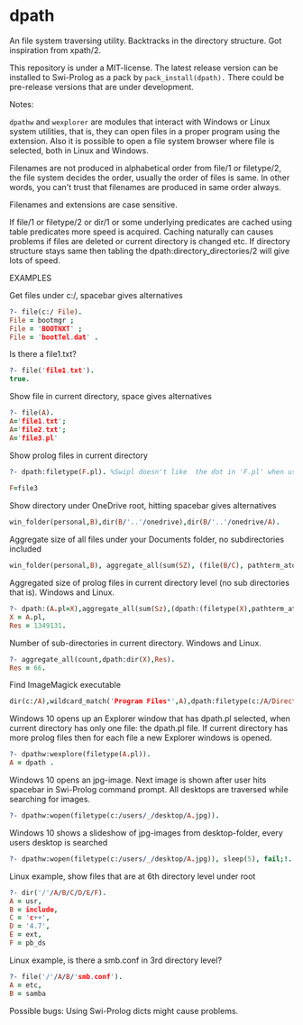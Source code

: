 # dpath 

An file system traversing utility. Backtracks in the directory structure. Got inspiration from xpath/2.

This repository is under a MIT-license. 
The latest release version can be installed to Swi-Prolog as a pack by `pack_install(dpath).` There could be pre-release versions that are under development. 

Notes:

`dpathw` and `wexplorer` are modules that interact with Windows or Linux system utilities, that is,
they can open files in a proper program using the extension. Also it is possible to open a file system browser where file is selected, both in Linux and Windows. 

Filenames are not  produced in alphabetical order from file/1 or filetype/2, the file system decides the order, usually the order of files is same. In other words, you can't trust that filenames are produced in same order always. 

Filenames and extensions are case sensitive.

If file/1 or filetype/2 or dir/1 or some underlying predicates are cached using table predicates more speed is acquired. Caching naturally can causes problems if files are deleted or current directory is changed etc. If directory structure stays same then tabling the dpath:directory_directories/2 will give lots of speed.

EXAMPLES

Get files under c:/, spacebar gives alternatives
```prolog
?- file(c:/ File). 
File = bootmgr ;
File = 'BOOTNXT' ;
File = 'bootTel.dat' .
```

Is there a file1.txt?
```prolog
?- file('file1.txt'). 
true.
```

Show file in current directory, space gives alternatives
```prolog
?- file(A).
A='file1.txt';
A='file2.txt';
A='file3.pl'
```

Show prolog files in current directory
```prolog
?- dpath:filetype(F.pl). %Swipl doesn't like  the dot in 'F.pl' when using filetype/2 without module qualifier 
                  
F=file3
```

Show directory under OneDrive root, hitting spacebar gives alternatives
```prolog
win_folder(personal,B),dir(B/'..'/onedrive),dir(B/'..'/onedrive/A).
```

Aggregate size of all files under your Documents folder, no subdirectories included
```prolog
win_folder(personal,B), aggregate_all(sum(SZ), (file(B/C), pathterm_atom(B/C,AtomPath),size_file(AtomPath,SZ)),Res).
```


Aggregated size of prolog files in current directory level (no sub directories that is). Windows and Linux.
```prolog
?- dpath:(A.pl=X),aggregate_all(sum(Sz),(dpath:(filetype(X),pathterm_atom(X,Path)),size_file(Path,Sz)),Res).
X = A.pl,
Res = 1349131.
```

Number of sub-directories in current directory. Windows and Linux.
```prolog
?- aggregate_all(count,dpath:dir(X),Res).
Res = 66.
```

Find ImageMagick executable 
```prolog
dir(c:/A),wildcard_match('Program Files*',A),dpath:filetype(c:/A/Directory/Executable.exe),wildcard_match('magick*',Executable).
```

Windows 10 opens up an Explorer window that has dpath.pl selected, when current
directory has only one file: the dpath.pl file. If current directory has more prolog files then 
for each file a new Explorer windows is opened.
```prolog
?- dpathw:wexplore(filetype(A.pl)).
A = dpath .
``` 

Windows 10 opens an jpg-image.  Next image is shown after user hits spacebar in Swi-Prolog command prompt. 
All desktops are traversed while searching for images. 
```prolog
?- dpathw:wopen(filetype(c:/users/_/desktop/A.jpg)).
```

Windows 10 shows a slideshow of jpg-images from desktop-folder, every users desktop is searched
```prolog
?- dpathw:wopen(filetype(c:/users/_/desktop/A.jpg)), sleep(5), fail;!.
```

Linux example, show files that are at 6th directory level under root
```prolog
?- dir('/'/A/B/C/D/E/F).
A = usr,
B = include,
C = 'c++',
D = '4.7',
E = ext,
F = pb_ds
```

Linux example, is there a smb.conf in 3rd directory level? 
```prolog
?- file('/'/A/B/'smb.conf').
A = etc,
B = samba 
```

Possible bugs: Using Swi-Prolog dicts might cause problems.
